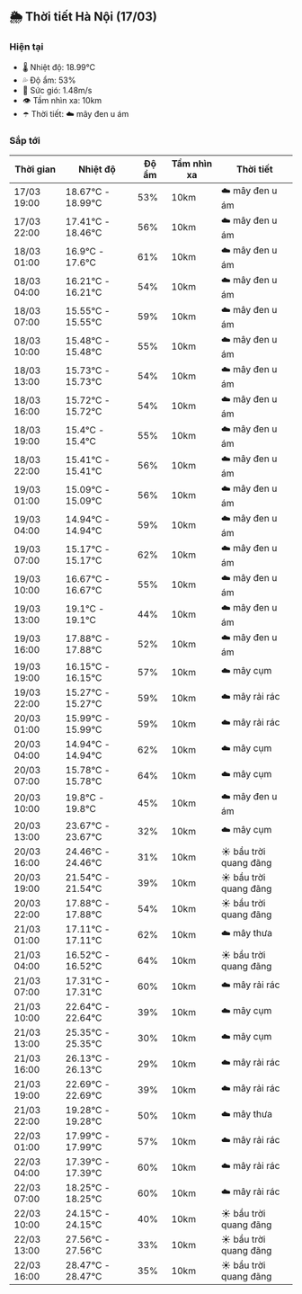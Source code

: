 ## 🌦️ Thời tiết Hà Nội (17/03)

### Hiện tại

- 🌡️ Nhiệt độ: 18.99℃
- 💦 Độ ẩm: 53%
- 💨 Sức gió: 1.48m/s
- 👁️ Tầm nhìn xa: 10km
- ☂️ Thời tiết: ☁️ mây đen u ám

### Sắp tới

| Thời gian | Nhiệt độ | Độ ẩm | Tầm nhìn xa | Thời tiết |
| --- | --- | --- | --- | --- |
| 17/03 19:00 | 18.67℃ - 18.99℃ | 53% | 10km | ☁️ mây đen u ám |
| 17/03 22:00 | 17.41℃ - 18.46℃ | 56% | 10km | ☁️ mây đen u ám |
| 18/03 01:00 | 16.9℃ - 17.6℃ | 61% | 10km | ☁️ mây đen u ám |
| 18/03 04:00 | 16.21℃ - 16.21℃ | 54% | 10km | ☁️ mây đen u ám |
| 18/03 07:00 | 15.55℃ - 15.55℃ | 59% | 10km | ☁️ mây đen u ám |
| 18/03 10:00 | 15.48℃ - 15.48℃ | 55% | 10km | ☁️ mây đen u ám |
| 18/03 13:00 | 15.73℃ - 15.73℃ | 54% | 10km | ☁️ mây đen u ám |
| 18/03 16:00 | 15.72℃ - 15.72℃ | 54% | 10km | ☁️ mây đen u ám |
| 18/03 19:00 | 15.4℃ - 15.4℃ | 55% | 10km | ☁️ mây đen u ám |
| 18/03 22:00 | 15.41℃ - 15.41℃ | 56% | 10km | ☁️ mây đen u ám |
| 19/03 01:00 | 15.09℃ - 15.09℃ | 56% | 10km | ☁️ mây đen u ám |
| 19/03 04:00 | 14.94℃ - 14.94℃ | 59% | 10km | ☁️ mây đen u ám |
| 19/03 07:00 | 15.17℃ - 15.17℃ | 62% | 10km | ☁️ mây đen u ám |
| 19/03 10:00 | 16.67℃ - 16.67℃ | 55% | 10km | ☁️ mây đen u ám |
| 19/03 13:00 | 19.1℃ - 19.1℃ | 44% | 10km | ☁️ mây đen u ám |
| 19/03 16:00 | 17.88℃ - 17.88℃ | 52% | 10km | ☁️ mây đen u ám |
| 19/03 19:00 | 16.15℃ - 16.15℃ | 57% | 10km | ☁️ mây cụm |
| 19/03 22:00 | 15.27℃ - 15.27℃ | 59% | 10km | ☁️ mây rải rác |
| 20/03 01:00 | 15.99℃ - 15.99℃ | 59% | 10km | ☁️ mây rải rác |
| 20/03 04:00 | 14.94℃ - 14.94℃ | 62% | 10km | ☁️ mây cụm |
| 20/03 07:00 | 15.78℃ - 15.78℃ | 64% | 10km | ☁️ mây cụm |
| 20/03 10:00 | 19.8℃ - 19.8℃ | 45% | 10km | ☁️ mây đen u ám |
| 20/03 13:00 | 23.67℃ - 23.67℃ | 32% | 10km | ☁️ mây cụm |
| 20/03 16:00 | 24.46℃ - 24.46℃ | 31% | 10km | ☀️ bầu trời quang đãng |
| 20/03 19:00 | 21.54℃ - 21.54℃ | 39% | 10km | ☀️ bầu trời quang đãng |
| 20/03 22:00 | 17.88℃ - 17.88℃ | 54% | 10km | ☀️ bầu trời quang đãng |
| 21/03 01:00 | 17.11℃ - 17.11℃ | 62% | 10km | ☁️ mây thưa |
| 21/03 04:00 | 16.52℃ - 16.52℃ | 64% | 10km | ☀️ bầu trời quang đãng |
| 21/03 07:00 | 17.31℃ - 17.31℃ | 60% | 10km | ☁️ mây rải rác |
| 21/03 10:00 | 22.64℃ - 22.64℃ | 39% | 10km | ☁️ mây cụm |
| 21/03 13:00 | 25.35℃ - 25.35℃ | 30% | 10km | ☁️ mây cụm |
| 21/03 16:00 | 26.13℃ - 26.13℃ | 29% | 10km | ☁️ mây rải rác |
| 21/03 19:00 | 22.69℃ - 22.69℃ | 39% | 10km | ☁️ mây rải rác |
| 21/03 22:00 | 19.28℃ - 19.28℃ | 50% | 10km | ☁️ mây thưa |
| 22/03 01:00 | 17.99℃ - 17.99℃ | 57% | 10km | ☁️ mây rải rác |
| 22/03 04:00 | 17.39℃ - 17.39℃ | 60% | 10km | ☁️ mây rải rác |
| 22/03 07:00 | 18.25℃ - 18.25℃ | 60% | 10km | ☁️ mây rải rác |
| 22/03 10:00 | 24.15℃ - 24.15℃ | 40% | 10km | ☀️ bầu trời quang đãng |
| 22/03 13:00 | 27.56℃ - 27.56℃ | 33% | 10km | ☀️ bầu trời quang đãng |
| 22/03 16:00 | 28.47℃ - 28.47℃ | 35% | 10km | ☀️ bầu trời quang đãng |
